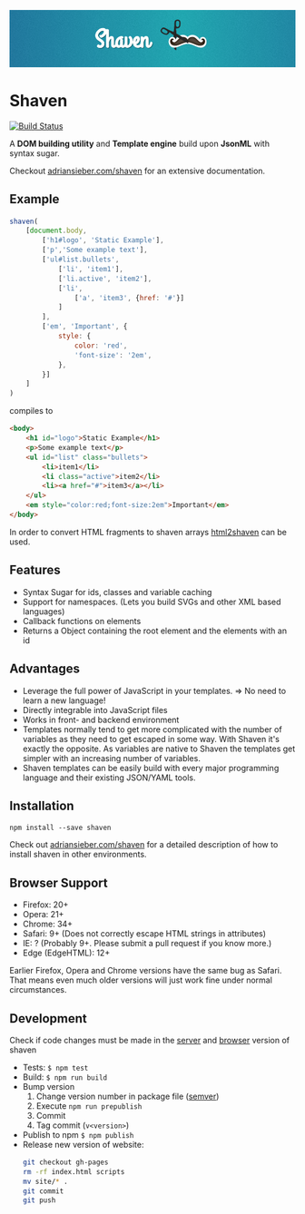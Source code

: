 ![Logo](./source/images/screenshot.png)

# Shaven

[![Build Status](https://travis-ci.org/adius/shaven.svg)](https://travis-ci.org/adius/shaven)

A **DOM building utility** and **Template engine** build upon **JsonML** with syntax sugar.

Checkout [adriansieber.com/shaven](http://adriansieber.com/shaven) for an extensive documentation.


## Example

```javascript
shaven(
	[document.body,
		['h1#logo', 'Static Example'],
		['p','Some example text'],
		['ul#list.bullets',
			['li', 'item1'],
			['li.active', 'item2'],
			['li',
				['a', 'item3', {href: '#'}]
			]
		],
		['em', 'Important', {
			style: {
				color: 'red',
				'font-size': '2em',
			},
		}]
	]
)
```

compiles to

```html
<body>
	<h1 id="logo">Static Example</h1>
	<p>Some example text</p>
	<ul id="list" class="bullets">
		<li>item1</li>
		<li class="active">item2</li>
		<li><a href="#">item3</a></li>
	</ul>
	<em style="color:red;font-size:2em">Important</em>
</body>
```

In order to convert HTML fragments to shaven arrays
[html2shaven](https://github.com/adius/html2shaven) can be used.


## Features

- Syntax Sugar for ids, classes and variable caching
- Support for namespaces. (Lets you build SVGs and other XML based languages)
- Callback functions on elements
- Returns a Object containing the root element and the elements with an id


## Advantages

- Leverage the full power of JavaScript in your templates.
	=> No need to learn a new language!
- Directly integrable into JavaScript files
- Works in front- and backend environment
- Templates normally tend to get more complicated with the number of variables
	as they need to get escaped in some way.
	With Shaven it's exactly the opposite. As variables are native to Shaven
	the templates get simpler with an increasing number of variables.
- Shaven templates can be easily build with every major programming language
	and their existing JSON/YAML tools.


## Installation

```shell
npm install --save shaven
```

Check out [adriansieber.com/shaven](http://adriansieber.com/shaven) for a
detailed description of how to install shaven in other environments.


## Browser Support

- Firefox: 20+
- Opera: 21+
- Chrome: 34+
- Safari: 9+ (Does not correctly escape HTML strings in attributes)
- IE: ? (Probably 9+. Please submit a pull request if you know more.)
- Edge (EdgeHTML): 12+

Earlier Firefox, Opera and Chrome versions have the same bug as Safari.
That means even much older versions will just work fine
under normal circumstances.


## Development

Check if code changes must be made in the [server](./source/library/server.js)
and [browser](./source/library/browser.js) version of shaven

- Tests: `$ npm test`
- Build: `$ npm run build`
- Bump version
	1. Change version number in package file ([semver](http://semver.org))
	2. Execute `npm run prepublish`
	3. Commit
	4. Tag commit (`v<version>`)
- Publish to npm `$ npm publish`
- Release new version of website:
	```sh
	git checkout gh-pages
	rm -rf index.html scripts
	mv site/* .
	git commit
	git push
	```
